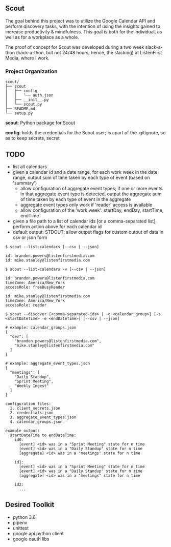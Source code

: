 ## Scout

The goal behind this project was to utilize the Google Calendar API and perform discovery tasks, with the intention of using the insights gained to increase productivity & mindfulness. This goal is both for the individual, as well as for a workplace as a whole.

The proof of concept for Scout was developed during a two week slack-a-thon (hack-a-thon, but not 24/48 hours; hence, the slacking) at ListenFirst Media, where I work.

### Project Organization

```
scout/
├── scout
│   ├── config
│   │   └── auth.json
│   ├── __init__.py
│   └── scout.py
├── README.md
└── setup.py
```

**scout**: Python package for Scout

**config**: holds the credentials for the Scout user; is apart of the .gitignore, so as to keep secrets, secret

## TODO

- list all calendars
- given a calendar id and a date range, for each work week in the date range, output sum of time taken by each type of event (based on 'summary')
  * allow configuration of aggregate event types; if one or more events in that aggregate event type is detected, output the aggregate sum of time taken by each type of event in the aggregate
  * aggregate event types only work if 'reader' access is available
  * allow configuration of the 'work week': startDay, endDay, startTime, endTime
- given a file path to a list of calendar ids [or a comma-separated list], perform action above for each calendar id
- default output: STDOUT; allow output flags for custom output of data in csv or json form

```
$ scout --list-calendars [--csv | --json]

id: brandon.powers@listenfirstmedia.com
id: mike.stanley@listenfirstmedia.com

$ scout --list-calendars -v [--csv | --json]

id: brandon.powers@listenfirstmedia.com
timeZone: America/New_York
accessRole: freeBusyReader

id: mike.stanley@listenfirstmedia.com
timeZone: America/New_York
accessRole: reader

$ scout --discover {<comma-separated-ids> | -g <calendar_group>} [-s <startDateTime> -e <endDateTime>] [--csv | --json]

# example: calendar_groups.json
{
  "dev": [
    "brandon.powers@listenfirstmedia.com",
    "mike.stanley@listenfirstmedia.com"
  ]
}

# example: aggregate_event_types.json
{
  "meetings": [
    "Daily Standup",
    "Sprint Meeting",
    "Weekly Ingest"
  ]
}

configuration files:
  1. client_secrets.json
  2. credentials.json
  3. aggregate_event_types.json
  4. calendar_groups.json

example output:
  startDateTime to endDateTime:
    id0:
      [event] <id> was in a "Sprint Meeting" state for n time
      [event] <id> was in a "Daily Standup" state for n time
      [aggregate] <id> was in a "meetings" state for n time

    id1:
      [event] <id> was in a "Sprint Meeting" state for n time
      [event] <id> was in a "Daily Standup" state for n time
      [aggregate] <id> was in a "meetings" state for n time

    id2:
      ...
```

## Desired Toolkit

- python 3.6
- pipenv
- unittest
- google api python client
- google oauth libs
